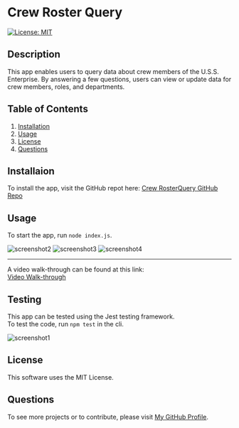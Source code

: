 # Crew Roster Query
  [![License: MIT](https://img.shields.io/badge/License-MIT-yellow.svg)](https://opensource.org/licenses/MIT)
  ## Description
  This app enables users to query data about crew members of the U.S.S. Enterprise. By answering a few questions, users can view or update data for crew members, roles, and departments.
  ## Table of Contents

  1. [Installation](#Installation)
  2. [Usage](#Usage)
  3. [License](#License)
  4. [Questions](#Questions)

  ## Installaion
  To install the app, visit the GitHub repot here: [Crew RosterQuery GitHub Repo](https://github.com/JFleming963/Crew-Roster-Query)
  ## Usage
  To start the app, run `node index.js`.
   

 ![screenshot2](./images/screenshot_2.PNG) 
 ![screenshot3](./images/screenshot_3.PNG)
 ![screenshot4](./images/screenshot_4.PNG)
 
  ***
  A video walk-through can be found at this link:</br>
  [Video Walk-through](https://1drv.ms/v/s!AjeLyEZcQH2bsBGRmNtbJwYQcaWQ)

  ## Testing

  This app can be tested using the Jest testing framework. </br>
  To test the code, run `npm test` in the cli.  

  ![screenshot1](./images/screenshot_1.PNG)

  ## License
  This software uses the MIT License.
  ## Questions
  To see more projects or to contribute, please visit [My GitHub Profile](https://github.com/JFleming963).
